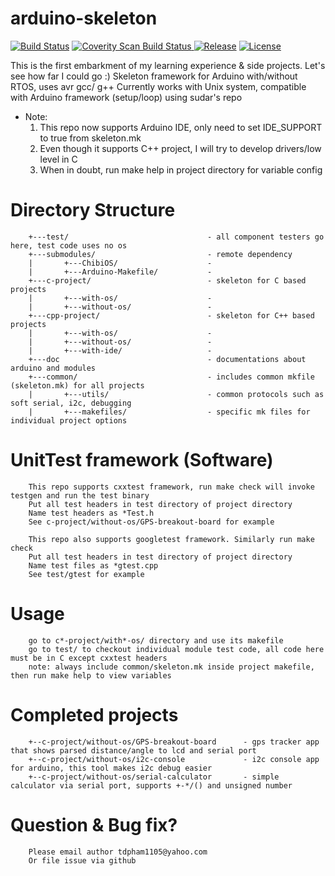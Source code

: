 # arduino-skeleton
[![Build Status](https://travis-ci.org/dannyp11/arduino-skeleton.svg?branch=master)](https://travis-ci.org/dannyp11/arduino-skeleton)
<a href="https://scan.coverity.com/projects/dannyp11-arduino-skeleton">
  <img alt="Coverity Scan Build Status"
       src="https://scan.coverity.com/projects/13324/badge.svg"/>
</a>
[![Release](https://img.shields.io/badge/Release-2.1.0-green.svg)](https://img.shields.io/badge/Release-2.1.0-green.svg)
[![License](https://img.shields.io/badge/License-BSD%202--Clause-orange.svg)](https://opensource.org/licenses/BSD-2-Clause)

This is the first embarkment of my learning experience & side projects. Let's see how far I could go :)
Skeleton framework for Arduino with/without RTOS, uses avr gcc/ g++
Currently works with Unix system, compatible with Arduino framework (setup/loop) using sudar's repo

* Note: 
  1. This repo now supports Arduino IDE, only need to set IDE_SUPPORT to true from skeleton.mk
  2. Even though it supports C++ project, I will try to develop drivers/low level in C
  3. When in doubt, run make help in project directory for variable config

# Directory Structure
        +---test/                               - all component testers go here, test code uses no os
        +---submodules/                         - remote dependency
        |       +---ChibiOS/                    -
        |       +---Arduino-Makefile/           - 
        +---c-project/                          - skeleton for C based projects
        |       +---with-os/                    -
        |       +---without-os/                 -
        +---cpp-project/                        - skeleton for C++ based projects
        |       +---with-os/                    -
        |       +---without-os/                 -
        |       +---with-ide/                   -
        +---doc                                 - documentations about arduino and modules
        +---common/                             - includes common mkfile (skeleton.mk) for all projects
        |       +---utils/                      - common protocols such as soft serial, i2c, debugging
        |       +---makefiles/                  - specific mk files for individual project options
	
# UnitTest framework (Software)
        This repo supports cxxtest framework, run make check will invoke testgen and run the test binary
        Put all test headers in test directory of project directory
        Name test headers as *Test.h 
        See c-project/without-os/GPS-breakout-board for example
        
        This repo also supports googletest framework. Similarly run make check
        Put all test headers in test directory of project directory
       	Name test files as *gtest.cpp
       	See test/gtest for example

# Usage
        go to c*-project/with*-os/ directory and use its makefile
        go to test/ to checkout individual module test code, all code here must be in C except cxxtest headers
        note: always include common/skeleton.mk inside project makefile, then run make help to view variables

# Completed projects
        +--c-project/without-os/GPS-breakout-board      - gps tracker app that shows parsed distance/angle to lcd and serial port
        +--c-project/without-os/i2c-console             - i2c console app for arduino, this tool makes i2c debug easier 
        +--c-project/without-os/serial-calculator       - simple calculator via serial port, supports +-*/() and unsigned number

# Question & Bug fix?
        Please email author tdpham1105@yahoo.com
        Or file issue via github
